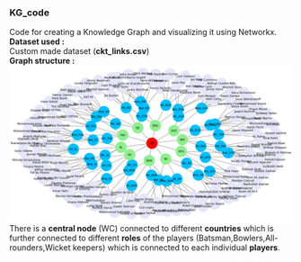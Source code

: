 ### KG_code
Code for creating a Knowledge Graph and visualizing it using Networkx.<br />
**Dataset used :**<br />
Custom made dataset (**ckt_links.csv**)<br />
**Graph structure :**<br />
![graph illustration](images/Graph_image_networkx.png)<br />
There is a **central node** (WC) connected to different **countries** which is further connected to different **roles** of the players (Batsman,Bowlers,All-rounders,Wicket keepers) which is connected to each individual **players**.<br />
